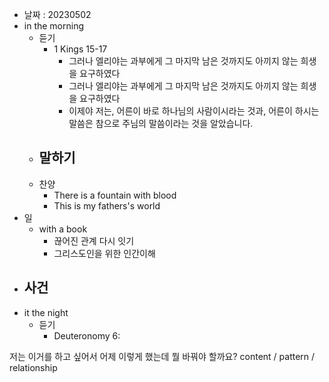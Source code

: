 - 날짜 : 20230502
- in the morning
	- 듣기
		- 1 Kings 15-17
			- 그러나 엘리야는 과부에게 그 마지막 남은 것까지도 아끼지 않는 희생을 요구하였다
			- 그러나 엘리야는 과부에게 그 마지막 남은 것까지도 아끼지 않는 희생을 요구하였다
			- 이제야 저는, 어른이 바로 하나님의 사람이시라는 것과, 어른이 하시는 말씀은 참으로 주님의 말씀이라는 것을 알았습니다.
	- 말하기
		- 
	- 찬양
		- There is a fountain with blood
		- This is my fathers's world
- 일
	- with a book
		- 끊어진 관계 다시 잇기
		- 그리스도인을 위한 인간이해
- 사건
	- 
- it the night
	- 듣기
		- Deuteronomy 6:






저는 이거를 하고 싶어서 어제 이렇게 했는데 뭘 바꿔야 할까요?
content / pattern / relationship
